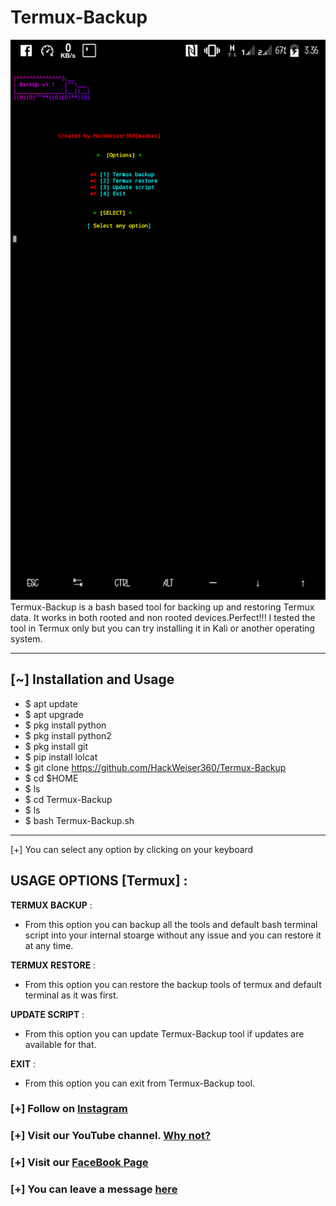 # Termux-Backup
![Screenshot](Screenshot_20210326-153617.png)
Termux-Backup is a bash based tool for backing up and restoring Termux data. It works in both rooted and non rooted devices.Perfect!!! I tested the tool in Termux only but you can try installing it in Kali or another operating system.

***
## [~] Installation and Usage

* $ apt update 
* $ apt upgrade 
* $ pkg install python 
* $ pkg install python2 
* $ pkg install git 
* $ pip install lolcat
* $ git clone https://github.com/HackWeiser360/Termux-Backup
* $ cd $HOME
* $ ls
* $ cd Termux-Backup
* $ ls
* $ bash Termux-Backup.sh
***
[+] You can select any option by clicking on your keyboard
## USAGE OPTIONS [Termux] :

__TERMUX BACKUP__ :
- From this option you can backup all the tools and default bash terminal script into your internal stoarge without any issue and you can restore it at any time.

__TERMUX RESTORE__ :
- From this option you can restore the backup tools of termux and default terminal as it was first.

__UPDATE SCRIPT__ :
- From this option you can update Termux-Backup tool if updates are available for that.

__EXIT__ :
- From this option you can exit from Termux-Backup tool.
### [+] Follow on [Instagram](https://www.instagram.com/madmax4708/)
### [+] Visit our YouTube channel. [Why not?](https://youtube.com/channel/UC02OkpTZkxRZCEzFjawf6mA)
### [+] Visit our [FaceBook Page](fb.me/HackWeiser360)
### [+] You can leave a message [here](m.me/HackWeiser360)
